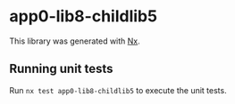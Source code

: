 # app0-lib8-childlib5

This library was generated with [Nx](https://nx.dev).

## Running unit tests

Run `nx test app0-lib8-childlib5` to execute the unit tests.
